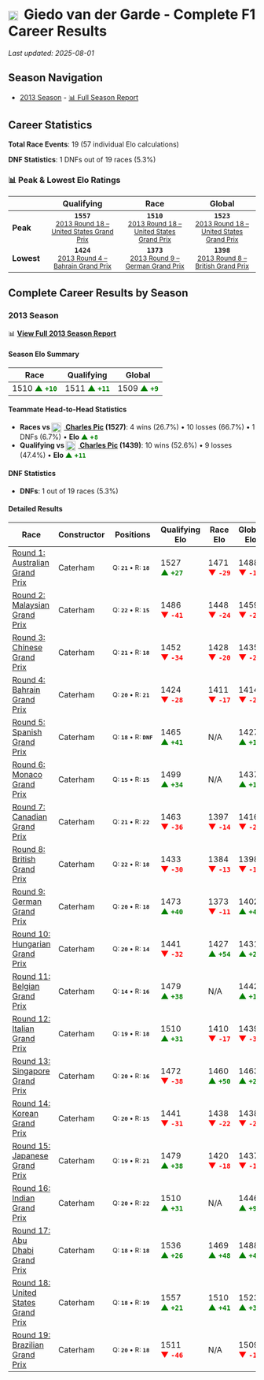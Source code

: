 # <img src="https://upload.wikimedia.org/wikipedia/commons/2/20/Flag_of_the_Netherlands.svg" alt="Netherlands" width="20" height="auto" style="vertical-align: middle; margin-right: 5px;" onerror="this.outerHTML='🇳🇱'; this.style.marginRight='5px';"/> Giedo van der Garde - Complete F1 Career Results

*Last updated: 2025-08-01*

## Season Navigation

- [2013 Season](#2013-season) - [📊 Full Season Report](../seasons/2013-season-report)

## Career Statistics

**Total Race Events**: 19 (57 individual Elo calculations)

**DNF Statistics**: 1 DNFs out of 19 races (5.3%)

### 📊 Peak & Lowest Elo Ratings

| &nbsp; | Qualifying | Race | Global |
|-------|------------|------|--------|
| **Peak** | <center>**`1557`**<br/><small>[2013 Round 18 – United States Grand Prix](../seasons/2013-season-report#round-18-united-states-grand-prix)</small></center> | <center>**`1510`**<br/><small>[2013 Round 18 – United States Grand Prix](../seasons/2013-season-report#round-18-united-states-grand-prix)</small></center> | <center>**`1523`**<br/><small>[2013 Round 18 – United States Grand Prix](../seasons/2013-season-report#round-18-united-states-grand-prix)</small></center> |
| **Lowest** | <center>**`1424`**<br/><small>[2013 Round 4 – Bahrain Grand Prix](../seasons/2013-season-report#round-4-bahrain-grand-prix)</small></center> | <center>**`1373`**<br/><small>[2013 Round 9 – German Grand Prix](../seasons/2013-season-report#round-9-german-grand-prix)</small></center> | <center>**`1398`**<br/><small>[2013 Round 8 – British Grand Prix](../seasons/2013-season-report#round-8-british-grand-prix)</small></center> |


## Complete Career Results by Season

### 2013 Season

📊 **[View Full 2013 Season Report](../seasons/2013-season-report)**

#### Season Elo Summary

| Race | Qualifying | Global |
|------|------------|--------|
| 1510 **<span style="color: green;">▲&nbsp;`+10`</span>** | 1511 **<span style="color: green;">▲&nbsp;`+11`</span>** | 1509 **<span style="color: green;">▲&nbsp;`+9`</span>** |

#### Teammate Head-to-Head Statistics

- **Races vs [<img src="https://upload.wikimedia.org/wikipedia/commons/c/c3/Flag_of_France.svg" alt="France" width="20" height="auto" style="vertical-align: middle; margin-right: 5px;" onerror="this.outerHTML='🇫🇷'; this.style.marginRight='5px';"/> Charles Pic](charles-pic) (1527)**: 4 wins (26.7%) • 10 losses (66.7%) • 1 DNFs (6.7%) • **Elo <span style="color: green;">▲&nbsp;+`8`</span>**
- **Qualifying vs [<img src="https://upload.wikimedia.org/wikipedia/commons/c/c3/Flag_of_France.svg" alt="France" width="20" height="auto" style="vertical-align: middle; margin-right: 5px;" onerror="this.outerHTML='🇫🇷'; this.style.marginRight='5px';"/> Charles Pic](charles-pic) (1439)**: 10 wins (52.6%) • 9 losses (47.4%) • **Elo <span style="color: green;">▲&nbsp;+`11`</span>**

#### DNF Statistics

- **DNFs**: 1 out of 19 races (5.3%)

#### Detailed Results

| Race | Constructor | Positions | Qualifying Elo | Race Elo | Global Elo | Teammate |
|------|-------------|-----------|----------------|----------|------------|----------|
| [Round 1: Australian Grand Prix](../seasons/2013-season-report#round-1-australian-grand-prix) | Caterham | <small>Q:&nbsp;**`21`**&nbsp;•&nbsp;R:&nbsp;**`18`**</small> | 1527 **<span style="color: green;">▲&nbsp;`+27`</span>** | 1471 **<span style="color: red;">▼&nbsp;`-29`</span>** | 1488 **<span style="color: red;">▼&nbsp;`-12`</span>** | [<img src="https://upload.wikimedia.org/wikipedia/commons/c/c3/Flag_of_France.svg" alt="France" width="20" height="auto" style="vertical-align: middle; margin-right: 5px;" onerror="this.outerHTML='🇫🇷'; this.style.marginRight='5px';"/> Charles Pic](charles-pic)<br/><small>Q:&nbsp;**`22`**&nbsp;•&nbsp;R:&nbsp;**`16`**</small> |
| [Round 2: Malaysian Grand Prix](../seasons/2013-season-report#round-2-malaysian-grand-prix) | Caterham | <small>Q:&nbsp;**`22`**&nbsp;•&nbsp;R:&nbsp;**`15`**</small> | 1486 **<span style="color: red;">▼&nbsp;`-41`</span>** | 1448 **<span style="color: red;">▼&nbsp;`-24`</span>** | 1459 **<span style="color: red;">▼&nbsp;`-29`</span>** | [<img src="https://upload.wikimedia.org/wikipedia/commons/c/c3/Flag_of_France.svg" alt="France" width="20" height="auto" style="vertical-align: middle; margin-right: 5px;" onerror="this.outerHTML='🇫🇷'; this.style.marginRight='5px';"/> Charles Pic](charles-pic)<br/><small>Q:&nbsp;**`20`**&nbsp;•&nbsp;R:&nbsp;**`14`**</small> |
| [Round 3: Chinese Grand Prix](../seasons/2013-season-report#round-3-chinese-grand-prix) | Caterham | <small>Q:&nbsp;**`21`**&nbsp;•&nbsp;R:&nbsp;**`18`**</small> | 1452 **<span style="color: red;">▼&nbsp;`-34`</span>** | 1428 **<span style="color: red;">▼&nbsp;`-20`</span>** | 1435 **<span style="color: red;">▼&nbsp;`-24`</span>** | [<img src="https://upload.wikimedia.org/wikipedia/commons/c/c3/Flag_of_France.svg" alt="France" width="20" height="auto" style="vertical-align: middle; margin-right: 5px;" onerror="this.outerHTML='🇫🇷'; this.style.marginRight='5px';"/> Charles Pic](charles-pic)<br/><small>Q:&nbsp;**`20`**&nbsp;•&nbsp;R:&nbsp;**`16`**</small> |
| [Round 4: Bahrain Grand Prix](../seasons/2013-season-report#round-4-bahrain-grand-prix) | Caterham | <small>Q:&nbsp;**`20`**&nbsp;•&nbsp;R:&nbsp;**`21`**</small> | 1424 **<span style="color: red;">▼&nbsp;`-28`</span>** | 1411 **<span style="color: red;">▼&nbsp;`-17`</span>** | 1414 **<span style="color: red;">▼&nbsp;`-20`</span>** | [<img src="https://upload.wikimedia.org/wikipedia/commons/c/c3/Flag_of_France.svg" alt="France" width="20" height="auto" style="vertical-align: middle; margin-right: 5px;" onerror="this.outerHTML='🇫🇷'; this.style.marginRight='5px';"/> Charles Pic](charles-pic)<br/><small>Q:&nbsp;**`18`**&nbsp;•&nbsp;R:&nbsp;**`17`**</small> |
| [Round 5: Spanish Grand Prix](../seasons/2013-season-report#round-5-spanish-grand-prix) | Caterham | <small>Q:&nbsp;**`18`**&nbsp;•&nbsp;R:&nbsp;**`DNF`**</small> | 1465 **<span style="color: green;">▲&nbsp;`+41`</span>** | N/A | 1427 **<span style="color: green;">▲&nbsp;`+12`</span>** | [<img src="https://upload.wikimedia.org/wikipedia/commons/c/c3/Flag_of_France.svg" alt="France" width="20" height="auto" style="vertical-align: middle; margin-right: 5px;" onerror="this.outerHTML='🇫🇷'; this.style.marginRight='5px';"/> Charles Pic](charles-pic)<br/><small>Q:&nbsp;**`22`**&nbsp;•&nbsp;R:&nbsp;**`17`**</small> |
| [Round 6: Monaco Grand Prix](../seasons/2013-season-report#round-6-monaco-grand-prix) | Caterham | <small>Q:&nbsp;**`15`**&nbsp;•&nbsp;R:&nbsp;**`15`**</small> | 1499 **<span style="color: green;">▲&nbsp;`+34`</span>** | N/A | 1437 **<span style="color: green;">▲&nbsp;`+10`</span>** | [<img src="https://upload.wikimedia.org/wikipedia/commons/c/c3/Flag_of_France.svg" alt="France" width="20" height="auto" style="vertical-align: middle; margin-right: 5px;" onerror="this.outerHTML='🇫🇷'; this.style.marginRight='5px';"/> Charles Pic](charles-pic)<br/><small>Q:&nbsp;**`18`**&nbsp;•&nbsp;R:&nbsp;**`DNF`**</small> |
| [Round 7: Canadian Grand Prix](../seasons/2013-season-report#round-7-canadian-grand-prix) | Caterham | <small>Q:&nbsp;**`21`**&nbsp;•&nbsp;R:&nbsp;**`22`**</small> | 1463 **<span style="color: red;">▼&nbsp;`-36`</span>** | 1397 **<span style="color: red;">▼&nbsp;`-14`</span>** | 1416 **<span style="color: red;">▼&nbsp;`-21`</span>** | [<img src="https://upload.wikimedia.org/wikipedia/commons/c/c3/Flag_of_France.svg" alt="France" width="20" height="auto" style="vertical-align: middle; margin-right: 5px;" onerror="this.outerHTML='🇫🇷'; this.style.marginRight='5px';"/> Charles Pic](charles-pic)<br/><small>Q:&nbsp;**`18`**&nbsp;•&nbsp;R:&nbsp;**`18`**</small> |
| [Round 8: British Grand Prix](../seasons/2013-season-report#round-8-british-grand-prix) | Caterham | <small>Q:&nbsp;**`22`**&nbsp;•&nbsp;R:&nbsp;**`18`**</small> | 1433 **<span style="color: red;">▼&nbsp;`-30`</span>** | 1384 **<span style="color: red;">▼&nbsp;`-13`</span>** | 1398 **<span style="color: red;">▼&nbsp;`-18`</span>** | [<img src="https://upload.wikimedia.org/wikipedia/commons/c/c3/Flag_of_France.svg" alt="France" width="20" height="auto" style="vertical-align: middle; margin-right: 5px;" onerror="this.outerHTML='🇫🇷'; this.style.marginRight='5px';"/> Charles Pic](charles-pic)<br/><small>Q:&nbsp;**`18`**&nbsp;•&nbsp;R:&nbsp;**`15`**</small> |
| [Round 9: German Grand Prix](../seasons/2013-season-report#round-9-german-grand-prix) | Caterham | <small>Q:&nbsp;**`20`**&nbsp;•&nbsp;R:&nbsp;**`18`**</small> | 1473 **<span style="color: green;">▲&nbsp;`+40`</span>** | 1373 **<span style="color: red;">▼&nbsp;`-11`</span>** | 1402 **<span style="color: green;">▲&nbsp;`+4`</span>** | [<img src="https://upload.wikimedia.org/wikipedia/commons/c/c3/Flag_of_France.svg" alt="France" width="20" height="auto" style="vertical-align: middle; margin-right: 5px;" onerror="this.outerHTML='🇫🇷'; this.style.marginRight='5px';"/> Charles Pic](charles-pic)<br/><small>Q:&nbsp;**`22`**&nbsp;•&nbsp;R:&nbsp;**`17`**</small> |
| [Round 10: Hungarian Grand Prix](../seasons/2013-season-report#round-10-hungarian-grand-prix) | Caterham | <small>Q:&nbsp;**`20`**&nbsp;•&nbsp;R:&nbsp;**`14`**</small> | 1441 **<span style="color: red;">▼&nbsp;`-32`</span>** | 1427 **<span style="color: green;">▲&nbsp;`+54`</span>** | 1431 **<span style="color: green;">▲&nbsp;`+28`</span>** | [<img src="https://upload.wikimedia.org/wikipedia/commons/c/c3/Flag_of_France.svg" alt="France" width="20" height="auto" style="vertical-align: middle; margin-right: 5px;" onerror="this.outerHTML='🇫🇷'; this.style.marginRight='5px';"/> Charles Pic](charles-pic)<br/><small>Q:&nbsp;**`19`**&nbsp;•&nbsp;R:&nbsp;**`15`**</small> |
| [Round 11: Belgian Grand Prix](../seasons/2013-season-report#round-11-belgian-grand-prix) | Caterham | <small>Q:&nbsp;**`14`**&nbsp;•&nbsp;R:&nbsp;**`16`**</small> | 1479 **<span style="color: green;">▲&nbsp;`+38`</span>** | N/A | 1442 **<span style="color: green;">▲&nbsp;`+11`</span>** | [<img src="https://upload.wikimedia.org/wikipedia/commons/c/c3/Flag_of_France.svg" alt="France" width="20" height="auto" style="vertical-align: middle; margin-right: 5px;" onerror="this.outerHTML='🇫🇷'; this.style.marginRight='5px';"/> Charles Pic](charles-pic)<br/><small>Q:&nbsp;**`22`**&nbsp;•&nbsp;R:&nbsp;**`DNF`**</small> |
| [Round 12: Italian Grand Prix](../seasons/2013-season-report#round-12-italian-grand-prix) | Caterham | <small>Q:&nbsp;**`19`**&nbsp;•&nbsp;R:&nbsp;**`18`**</small> | 1510 **<span style="color: green;">▲&nbsp;`+31`</span>** | 1410 **<span style="color: red;">▼&nbsp;`-17`</span>** | 1439 **<span style="color: red;">▼&nbsp;`-3`</span>** | [<img src="https://upload.wikimedia.org/wikipedia/commons/c/c3/Flag_of_France.svg" alt="France" width="20" height="auto" style="vertical-align: middle; margin-right: 5px;" onerror="this.outerHTML='🇫🇷'; this.style.marginRight='5px';"/> Charles Pic](charles-pic)<br/><small>Q:&nbsp;**`20`**&nbsp;•&nbsp;R:&nbsp;**`17`**</small> |
| [Round 13: Singapore Grand Prix](../seasons/2013-season-report#round-13-singapore-grand-prix) | Caterham | <small>Q:&nbsp;**`20`**&nbsp;•&nbsp;R:&nbsp;**`16`**</small> | 1472 **<span style="color: red;">▼&nbsp;`-38`</span>** | 1460 **<span style="color: green;">▲&nbsp;`+50`</span>** | 1463 **<span style="color: green;">▲&nbsp;`+24`</span>** | [<img src="https://upload.wikimedia.org/wikipedia/commons/c/c3/Flag_of_France.svg" alt="France" width="20" height="auto" style="vertical-align: middle; margin-right: 5px;" onerror="this.outerHTML='🇫🇷'; this.style.marginRight='5px';"/> Charles Pic](charles-pic)<br/><small>Q:&nbsp;**`19`**&nbsp;•&nbsp;R:&nbsp;**`19`**</small> |
| [Round 14: Korean Grand Prix](../seasons/2013-season-report#round-14-korean-grand-prix) | Caterham | <small>Q:&nbsp;**`20`**&nbsp;•&nbsp;R:&nbsp;**`15`**</small> | 1441 **<span style="color: red;">▼&nbsp;`-31`</span>** | 1438 **<span style="color: red;">▼&nbsp;`-22`</span>** | 1438 **<span style="color: red;">▼&nbsp;`-25`</span>** | [<img src="https://upload.wikimedia.org/wikipedia/commons/c/c3/Flag_of_France.svg" alt="France" width="20" height="auto" style="vertical-align: middle; margin-right: 5px;" onerror="this.outerHTML='🇫🇷'; this.style.marginRight='5px';"/> Charles Pic](charles-pic)<br/><small>Q:&nbsp;**`19`**&nbsp;•&nbsp;R:&nbsp;**`14`**</small> |
| [Round 15: Japanese Grand Prix](../seasons/2013-season-report#round-15-japanese-grand-prix) | Caterham | <small>Q:&nbsp;**`19`**&nbsp;•&nbsp;R:&nbsp;**`21`**</small> | 1479 **<span style="color: green;">▲&nbsp;`+38`</span>** | 1420 **<span style="color: red;">▼&nbsp;`-18`</span>** | 1437 **<span style="color: red;">▼&nbsp;`-1`</span>** | [<img src="https://upload.wikimedia.org/wikipedia/commons/c/c3/Flag_of_France.svg" alt="France" width="20" height="auto" style="vertical-align: middle; margin-right: 5px;" onerror="this.outerHTML='🇫🇷'; this.style.marginRight='5px';"/> Charles Pic](charles-pic)<br/><small>Q:&nbsp;**`20`**&nbsp;•&nbsp;R:&nbsp;**`18`**</small> |
| [Round 16: Indian Grand Prix](../seasons/2013-season-report#round-16-indian-grand-prix) | Caterham | <small>Q:&nbsp;**`20`**&nbsp;•&nbsp;R:&nbsp;**`22`**</small> | 1510 **<span style="color: green;">▲&nbsp;`+31`</span>** | N/A | 1446 **<span style="color: green;">▲&nbsp;`+9`</span>** | [<img src="https://upload.wikimedia.org/wikipedia/commons/c/c3/Flag_of_France.svg" alt="France" width="20" height="auto" style="vertical-align: middle; margin-right: 5px;" onerror="this.outerHTML='🇫🇷'; this.style.marginRight='5px';"/> Charles Pic](charles-pic)<br/><small>Q:&nbsp;**`21`**&nbsp;•&nbsp;R:&nbsp;**`DNF`**</small> |
| [Round 17: Abu Dhabi Grand Prix](../seasons/2013-season-report#round-17-abu-dhabi-grand-prix) | Caterham | <small>Q:&nbsp;**`18`**&nbsp;•&nbsp;R:&nbsp;**`18`**</small> | 1536 **<span style="color: green;">▲&nbsp;`+26`</span>** | 1469 **<span style="color: green;">▲&nbsp;`+48`</span>** | 1488 **<span style="color: green;">▲&nbsp;`+41`</span>** | [<img src="https://upload.wikimedia.org/wikipedia/commons/c/c3/Flag_of_France.svg" alt="France" width="20" height="auto" style="vertical-align: middle; margin-right: 5px;" onerror="this.outerHTML='🇫🇷'; this.style.marginRight='5px';"/> Charles Pic](charles-pic)<br/><small>Q:&nbsp;**`19`**&nbsp;•&nbsp;R:&nbsp;**`19`**</small> |
| [Round 18: United States Grand Prix](../seasons/2013-season-report#round-18-united-states-grand-prix) | Caterham | <small>Q:&nbsp;**`18`**&nbsp;•&nbsp;R:&nbsp;**`19`**</small> | 1557 **<span style="color: green;">▲&nbsp;`+21`</span>** | 1510 **<span style="color: green;">▲&nbsp;`+41`</span>** | 1523 **<span style="color: green;">▲&nbsp;`+35`</span>** | [<img src="https://upload.wikimedia.org/wikipedia/commons/c/c3/Flag_of_France.svg" alt="France" width="20" height="auto" style="vertical-align: middle; margin-right: 5px;" onerror="this.outerHTML='🇫🇷'; this.style.marginRight='5px';"/> Charles Pic](charles-pic)<br/><small>Q:&nbsp;**`22`**&nbsp;•&nbsp;R:&nbsp;**`20`**</small> |
| [Round 19: Brazilian Grand Prix](../seasons/2013-season-report#round-19-brazilian-grand-prix) | Caterham | <small>Q:&nbsp;**`20`**&nbsp;•&nbsp;R:&nbsp;**`18`**</small> | 1511 **<span style="color: red;">▼&nbsp;`-46`</span>** | N/A | 1509 **<span style="color: red;">▼&nbsp;`-14`</span>** | [<img src="https://upload.wikimedia.org/wikipedia/commons/c/c3/Flag_of_France.svg" alt="France" width="20" height="auto" style="vertical-align: middle; margin-right: 5px;" onerror="this.outerHTML='🇫🇷'; this.style.marginRight='5px';"/> Charles Pic](charles-pic)<br/><small>Q:&nbsp;**`18`**&nbsp;•&nbsp;R:&nbsp;**`DNF`**</small> |

